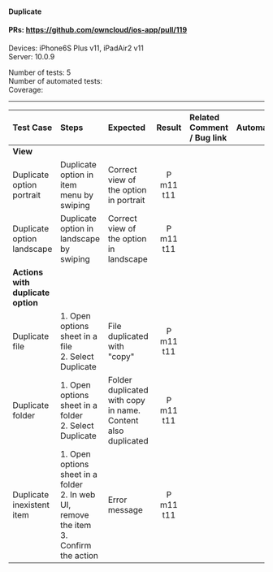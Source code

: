 #### Duplicate 

#### PRs: https://github.com/owncloud/ios-app/pull/119

Devices: iPhone6S Plus v11, iPadAir2 v11<br> 
Server: 10.0.9

Number of tests: 5<br>
Number of automated tests: <br>
Coverage: <br>


---

 
| Test Case | Steps | Expected | Result | Related Comment / Bug link | Automated |
| :-------- | :---- | :------- | :----: | :------------------------- | :-------: |
|**View**||||||
| Duplicate option portrait| Duplicate option in item menu by swiping | Correct view of the option in portrait | P m11 t11 | | |
| Duplicate option landscape| Duplicate option in landscape by swiping | Correct view of the option in landscape | P m11 t11 | | |
|**Actions with duplicate option**||||||
| Duplicate file  | 1. Open options sheet in a file<br>2. Select Duplicate | File duplicated with "copy" | P m11 t11 |  |
| Duplicate folder | 1. Open options sheet in a folder<br>2. Select Duplicate  | Folder duplicated with copy in name. Content also duplicated | P m11 t11 | |
| Duplicate inexistent item | 1. Open options sheet in a folder<br>2. In web UI, remove the item<br>3. Confirm the action| Error message | P m11 t11 | |